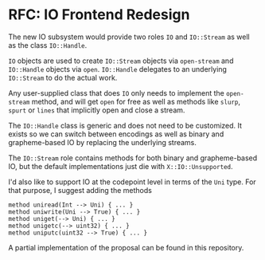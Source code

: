 # RFC: IO Frontend Redesign

The new IO subsystem would provide two roles `IO` and `IO::Stream` as well as the class `IO::Handle`.

`IO` objects are used to create `IO::Stream` objects via `open-stream` and `IO::Handle` objects via `open`. `IO::Handle` delegates to an underlying `IO::Stream` to do the actual work.

Any user-supplied class that does `IO` only needs to implement the `open-stream` method, and will get `open` for free as well as methods like `slurp`, `spurt` or `lines` that implicitly open and close a stream.

The `IO::Handle` class is generic and does not need to be customized. It exists so we can switch between encodings as well as binary and grapheme-based IO by replacing the underlying streams.

The `IO::Stream` role contains methods for both binary and grapheme-based IO, but the default implementations just die with `X::IO::Unsupported`.

I'd also like to support IO at the codepoint level in terms of the `Uni` type. For that purpose, I suggest adding the methods

    method uniread(Int --> Uni) { ... }
    method uniwrite(Uni --> True) { ... }
    method uniget(--> Uni) { ... }
    method unigetc(--> uint32) { ... }
    method uniputc(uint32 --> True) { ... }

A partial implementation of the proposal can be found in this repository.
